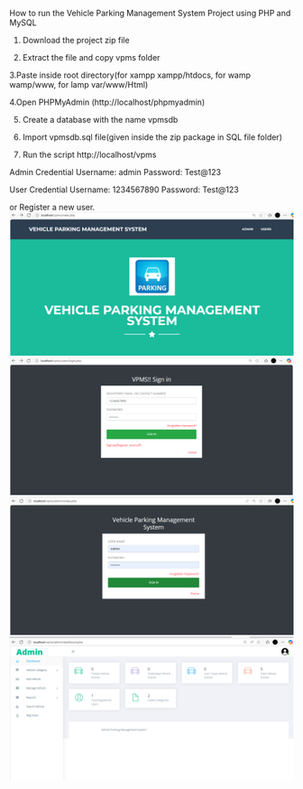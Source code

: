 How to run the Vehicle Parking Management System Project using PHP and MySQL

1. Download the project zip file

2. Extract the file and copy vpms folder

3.Paste inside root directory(for xampp xampp/htdocs, for wamp wamp/www, for lamp var/www/Html)

4.Open PHPMyAdmin (http://localhost/phpmyadmin)

5. Create a database with the name  vpmsdb

6. Import vpmsdb.sql file(given inside the zip package in SQL file folder)

7. Run the script http://localhost/vpms

Admin Credential
Username: admin
Password: Test@123

User Credential
Username: 1234567890
Password: Test@123

or Register a new user.
![image alt](https://github.com/Preethi04322/Vehicle_parking_managment_system/blob/main/Screenshot%20(517).png)
![image alt](https://github.com/Preethi04322/Vehicle_parking_managment_system/blob/main/Screenshot%20(516).png)
![image alt](https://github.com/Preethi04322/Vehicle_parking_managment_system/blob/main/Screenshot%20(518).png)
![image alt](https://github.com/Preethi04322/Vehicle_parking_managment_system/blob/main/Screenshot%20(519).png)

